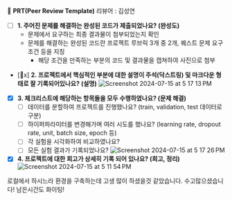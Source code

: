 🔑 **PRT(Peer Review Template)**
리뷰어 : 김성연

- [ ]  **1. 주어진 문제를 해결하는 완성된 코드가 제출되었나요? (완성도)**
    - 문제에서 요구하는 최종 결과물이 첨부되었는지 확인
    - 문제를 해결하는 완성된 코드란 프로젝트 루브릭 3개 중 2개, 
    퀘스트 문제 요구조건 등을 지칭
        - 해당 조건을 만족하는 부분의 코드 및 결과물을 캡쳐하여 사진으로 첨부

- [x]  **2. 프로젝트에서 핵심적인 부분에 대한 설명이 주석(닥스트링) 및 마크다운 형태로 잘 기록되어있나요? (설명)**
![Screenshot 2024-07-15 at 5 17 13 PM](https://github.com/user-attachments/assets/18c1dba3-a860-46eb-b698-f50ec0e826ab)


- [x]  **3. 체크리스트에 해당하는 항목들을 모두 수행하였나요? (문제 해결)**
    - [ ]  데이터를 분할하여 프로젝트를 진행했나요? (train, validation, test 데이터로 구분)
    - [ ]  하이퍼파라미터를 변경해가며 여러 시도를 했나요? (learning rate, dropout rate, unit, batch size, epoch 등)
    - [ ]  각 실험을 시각화하여 비교하였나요?
    - [ ]  모든 실험 결과가 기록되었나요?
![Screenshot 2024-07-15 at 5 17 26 PM](https://github.com/user-attachments/assets/beb2a002-8f87-4818-9257-1344ca2893da)

- [x]  **4. 프로젝트에 대한 회고가 상세히 기록 되어 있나요? (회고, 정리)**
![Screenshot 2024-07-15 at 5 11 54 PM](https://github.com/user-attachments/assets/11799fb8-341a-4c04-a792-1ac4b6ca4a9c)

로컬에서 하시느라 환경을 구축하는데 고생 많이 하셨을것 같았습니다.
수고많으셨습니다! 남은시간도 화이팅!
